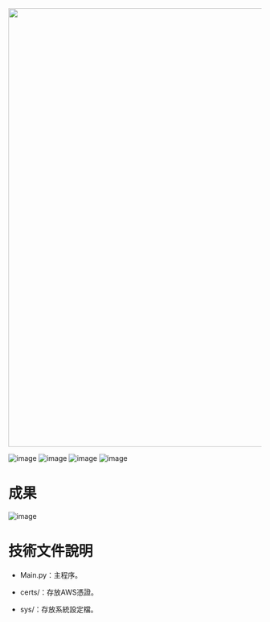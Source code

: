 <img src="https://github.com/CHENntust/2019-International-Industry4-Contest/blob/master/img/page1.png" width="618" height="871"/>

![image](https://github.com/CHENntust/2019-International-Industry4-Contest/blob/master/img/page2.png)
![image](https://github.com/CHENntust/2019-International-Industry4-Contest/blob/master/img/page3.png)
![image](https://github.com/CHENntust/2019-International-Industry4-Contest/blob/master/img/page4.png)
![image](https://github.com/CHENntust/2019-International-Industry4-Contest/blob/master/img/page5.png)

# 成果
![image](https://github.com/CHENntust/2019-International-Industry4-Contest/blob/master/img/工業4.0海報-三十一版.png)

# 技術文件說明

*    Main.py：主程序。

*    certs/：存放AWS憑證。

*    sys/：存放系統設定檔。

